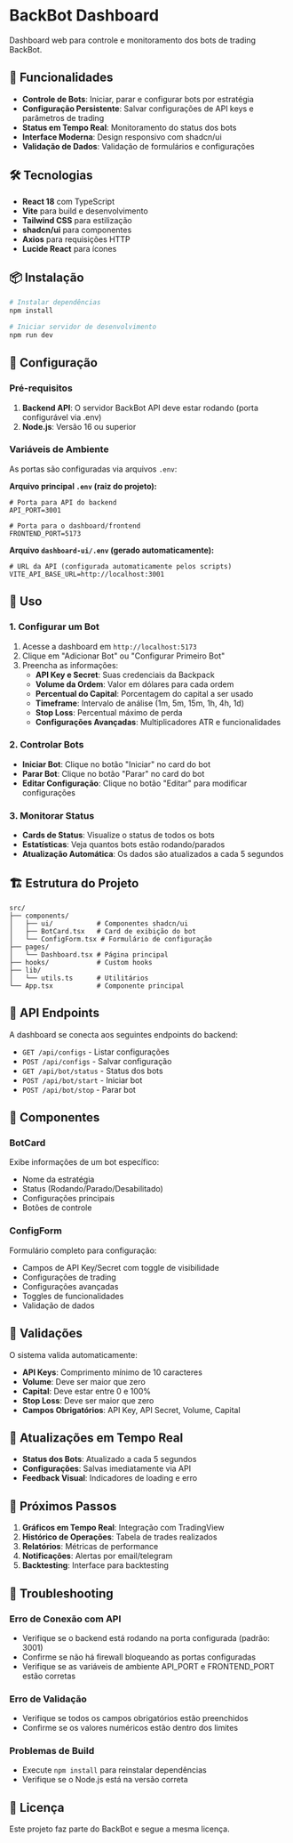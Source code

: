 # BackBot Dashboard

Dashboard web para controle e monitoramento dos bots de trading BackBot.

## 🚀 Funcionalidades

- **Controle de Bots**: Iniciar, parar e configurar bots por estratégia
- **Configuração Persistente**: Salvar configurações de API keys e parâmetros de trading
- **Status em Tempo Real**: Monitoramento do status dos bots
- **Interface Moderna**: Design responsivo com shadcn/ui
- **Validação de Dados**: Validação de formulários e configurações

## 🛠️ Tecnologias

- **React 18** com TypeScript
- **Vite** para build e desenvolvimento
- **Tailwind CSS** para estilização
- **shadcn/ui** para componentes
- **Axios** para requisições HTTP
- **Lucide React** para ícones

## 📦 Instalação

```bash
# Instalar dependências
npm install

# Iniciar servidor de desenvolvimento
npm run dev
```

## 🔧 Configuração

### Pré-requisitos

1. **Backend API**: O servidor BackBot API deve estar rodando (porta configurável via .env)
2. **Node.js**: Versão 16 ou superior

### Variáveis de Ambiente

As portas são configuradas via arquivos `.env`:

**Arquivo principal `.env` (raiz do projeto):**
```env
# Porta para API do backend
API_PORT=3001

# Porta para o dashboard/frontend  
FRONTEND_PORT=5173
```

**Arquivo `dashboard-ui/.env` (gerado automaticamente):**
```env
# URL da API (configurada automaticamente pelos scripts)
VITE_API_BASE_URL=http://localhost:3001
```

## 🎯 Uso

### 1. Configurar um Bot

1. Acesse a dashboard em `http://localhost:5173`
2. Clique em "Adicionar Bot" ou "Configurar Primeiro Bot"
3. Preencha as informações:
   - **API Key e Secret**: Suas credenciais da Backpack
   - **Volume da Ordem**: Valor em dólares para cada ordem
   - **Percentual do Capital**: Porcentagem do capital a ser usado
   - **Timeframe**: Intervalo de análise (1m, 5m, 15m, 1h, 4h, 1d)
   - **Stop Loss**: Percentual máximo de perda
   - **Configurações Avançadas**: Multiplicadores ATR e funcionalidades

### 2. Controlar Bots

- **Iniciar Bot**: Clique no botão "Iniciar" no card do bot
- **Parar Bot**: Clique no botão "Parar" no card do bot
- **Editar Configuração**: Clique no botão "Editar" para modificar configurações

### 3. Monitorar Status

- **Cards de Status**: Visualize o status de todos os bots
- **Estatísticas**: Veja quantos bots estão rodando/parados
- **Atualização Automática**: Os dados são atualizados a cada 5 segundos

## 🏗️ Estrutura do Projeto

```
src/
├── components/
│   ├── ui/           # Componentes shadcn/ui
│   ├── BotCard.tsx   # Card de exibição do bot
│   └── ConfigForm.tsx # Formulário de configuração
├── pages/
│   └── Dashboard.tsx # Página principal
├── hooks/            # Custom hooks
├── lib/
│   └── utils.ts      # Utilitários
└── App.tsx           # Componente principal
```

## 🔌 API Endpoints

A dashboard se conecta aos seguintes endpoints do backend:

- `GET /api/configs` - Listar configurações
- `POST /api/configs` - Salvar configuração
- `GET /api/bot/status` - Status dos bots
- `POST /api/bot/start` - Iniciar bot
- `POST /api/bot/stop` - Parar bot

## 🎨 Componentes

### BotCard
Exibe informações de um bot específico:
- Nome da estratégia
- Status (Rodando/Parado/Desabilitado)
- Configurações principais
- Botões de controle

### ConfigForm
Formulário completo para configuração:
- Campos de API Key/Secret com toggle de visibilidade
- Configurações de trading
- Configurações avançadas
- Toggles de funcionalidades
- Validação de dados

## 🚨 Validações

O sistema valida automaticamente:

- **API Keys**: Comprimento mínimo de 10 caracteres
- **Volume**: Deve ser maior que zero
- **Capital**: Deve estar entre 0 e 100%
- **Stop Loss**: Deve ser maior que zero
- **Campos Obrigatórios**: API Key, API Secret, Volume, Capital

## 🔄 Atualizações em Tempo Real

- **Status dos Bots**: Atualizado a cada 5 segundos
- **Configurações**: Salvas imediatamente via API
- **Feedback Visual**: Indicadores de loading e erro

## 🎯 Próximos Passos

1. **Gráficos em Tempo Real**: Integração com TradingView
2. **Histórico de Operações**: Tabela de trades realizados
3. **Relatórios**: Métricas de performance
4. **Notificações**: Alertas por email/telegram
5. **Backtesting**: Interface para backtesting

## 🐛 Troubleshooting

### Erro de Conexão com API
- Verifique se o backend está rodando na porta configurada (padrão: 3001)
- Confirme se não há firewall bloqueando as portas configuradas
- Verifique se as variáveis de ambiente API_PORT e FRONTEND_PORT estão corretas

### Erro de Validação
- Verifique se todos os campos obrigatórios estão preenchidos
- Confirme se os valores numéricos estão dentro dos limites

### Problemas de Build
- Execute `npm install` para reinstalar dependências
- Verifique se o Node.js está na versão correta

## 📝 Licença

Este projeto faz parte do BackBot e segue a mesma licença.
